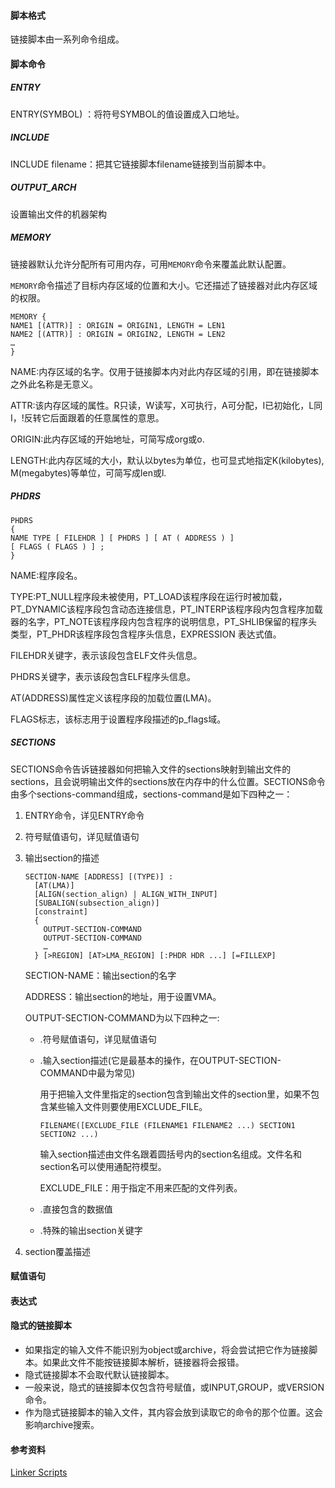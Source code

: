 #### 脚本格式

链接脚本由一系列命令组成。

#### 脚本命令

##### ENTRY

ENTRY(SYMBOL) ：将符号SYMBOL的值设置成入口地址。

##### INCLUDE

INCLUDE filename：把其它链接脚本filename链接到当前脚本中。

##### OUTPUT_ARCH

设置输出文件的机器架构

##### MEMORY

链接器默认允许分配所有可用内存，可用`MEMORY`命令来覆盖此默认配置。

`MEMORY`命令描述了目标内存区域的位置和大小。它还描述了链接器对此内存区域的权限。

```
MEMORY {
NAME1 [(ATTR)] : ORIGIN = ORIGIN1, LENGTH = LEN1
NAME2 [(ATTR)] : ORIGIN = ORIGIN2, LENGTH = LEN2
…
}
```

NAME:内存区域的名字。仅用于链接脚本内对此内存区域的引用，即在链接脚本之外此名称是无意义。

ATTR:该内存区域的属性。R只读，W读写，X可执行，A可分配，I已初始化，L同I，!反转它后面跟着的任意属性的意思。

ORIGIN:此内存区域的开始地址，可简写成org或o.

LENGTH:此内存区域的大小，默认以bytes为单位，也可显式地指定K(kilobytes), M(megabytes)等单位，可简写成len或l.

##### PHDRS

```
PHDRS
{
NAME TYPE [ FILEHDR ] [ PHDRS ] [ AT ( ADDRESS ) ]
[ FLAGS ( FLAGS ) ] ;
}
```

NAME:程序段名。

TYPE:PT_NULL程序段未被使用，PT_LOAD该程序段在运行时被加载，PT_DYNAMIC该程序段包含动态连接信息，PT_INTERP该程序段内包含程序加载器的名字，PT_NOTE该程序段内包含程序的说明信息，PT_SHLIB保留的程序头类型，PT_PHDR该程序段包含程序头信息，EXPRESSION 表达式值。

FILEHDR关键字，表示该段包含ELF文件头信息。

PHDRS关键字，表示该段包含ELF程序头信息。

AT(ADDRESS)属性定义该程序段的加载位置(LMA)。

FLAGS标志，该标志用于设置程序段描述的p_flags域。

##### SECTIONS

SECTIONS命令告诉链接器如何把输入文件的sections映射到输出文件的sections，且会说明输出文件的sections放在内存中的什么位置。SECTIONS命令由多个sections-command组成，sections-command是如下四种之一：

1. ENTRY命令，详见ENTRY命令

2. 符号赋值语句，详见赋值语句

3. 输出section的描述

   ```
   SECTION-NAME [ADDRESS] [(TYPE)] : 
     [AT(LMA)]
     [ALIGN(section_align) | ALIGN_WITH_INPUT]
     [SUBALIGN(subsection_align)]
     [constraint]
     {
       OUTPUT-SECTION-COMMAND
       OUTPUT-SECTION-COMMAND
       …
     } [>REGION] [AT>LMA_REGION] [:PHDR HDR ...] [=FILLEXP]
   ```

   SECTION-NAME：输出section的名字

   ADDRESS：输出section的地址，用于设置VMA。

   OUTPUT-SECTION-COMMAND为以下四种之一:

   - .符号赋值语句，详见赋值语句

   - .输入section描述(它是最基本的操作，在OUTPUT-SECTION-COMMAND中最为常见)

     用于把输入文件里指定的section包含到输出文件的section里，如果不包含某些输入文件则要使用EXCLUDE_FILE。

     ```
     FILENAME([EXCLUDE_FILE (FILENAME1 FILENAME2 ...) SECTION1 SECTION2 ...)
     ```

     输入section描述由文件名跟着圆括号内的section名组成。文件名和section名可以使用通配符模型。

     EXCLUDE_FILE：用于指定不用来匹配的文件列表。

   - .直接包含的数据值

   - .特殊的输出section关键字

4. section覆盖描述

#### 赋值语句

#### 表达式

#### 隐式的链接脚本

- 如果指定的输入文件不能识别为object或archive，将会尝试把它作为链接脚本。如果此文件不能按链接脚本解析，链接器将会报错。
- 隐式链接脚本不会取代默认链接脚本。
- 一般来说，隐式的链接脚本仅包含符号赋值，或INPUT,GROUP，或VERSION命令。
- 作为隐式链接脚本的输入文件，其内容会放到读取它的命令的那个位置。这会影响archive搜索。

#### 参考资料

[Linker Scripts](https://sourceware.org/binutils/docs/ld/Scripts.html)